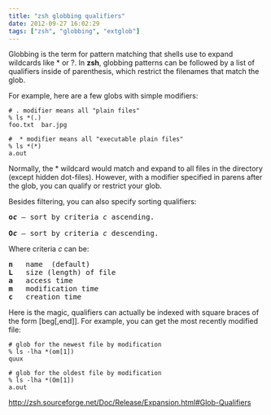 ```yaml
---
title: "zsh globbing qualifiers"
date: 2012-09-27 16:02:29
tags: ["zsh", "globbing", "extglob"]
---
```


<p>
Globbing is the term for pattern matching that shells use to expand wildcards like * or ?.  In <b class="mono">zsh</b>, globbing patterns can be followed by a list of qualifiers inside of parenthesis, which restrict the filenames that match the glob.
</p>

<p>
For example, here are a few globs with simple modifiers:

```
# . modifier means all "plain files"
% ls *(.) 
foo.txt  bar.jpg

#  * modifier means all "executable plain files"
% ls *(*)        
a.out
```
</p>

<p>
Normally, the * wildcard would match and expand to all files in the directory (except hidden dot-files). However, with a modifier specified in parens after the glob, you can qualify or restrict your glob.<br />
</p>

<p>
Besides filtering, you can also specify sorting qualifiers:

<pre>
<b class="mono">o<i>c</i></b> &mdash; sort by criteria <i class="mono">c</i> ascending.

<b class="mono">O<i class="mono">c</i></b> &mdash; sort by criteria <i class="mono">c</i> descending.
</pre>
</p>

<p>
Where criteria <i class="mono">c</i> can be:
<pre>
<b>n</b>   name  (default)
<b>L</b>   size (length) of file
<b>a</b>   access time
<b>m</b>   modification time
<b>c</b>   creation time
</pre>
</p>

<p>
Here is the magic, qualifiers can actually be indexed with square braces of the form <span class="mono">[beg[,end]]</span>. For example, you can get the most recently modified file:

```
# glob for the newest file by modification
% ls -lha *(om[1])
quux

# glob for the oldest file by modification
% ls -lha *(Om[1])
a.out
```
</p>

<p>
<a href="http://zsh.sourceforge.net/Doc/Release/Expansion.html#Glob-Qualifiers">http://zsh.sourceforge.net/Doc/Release/Expansion.html#Glob-Qualifiers</a>
</p>
